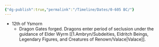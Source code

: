 ```yaml
---
{"dg-publish":true,"permalink":"/Timeline/Dates/0-605 BC/"}
---
```


- 12th of Ysmorn
	- Dragon Gates forged. Dragons enter period of seclusion under the guidance of Elder Wyrm [[1.Ambryn/Subdeities, Eldritch Beings, Legendary Figures, and Creatures of Renown/Valace\|Valace]].